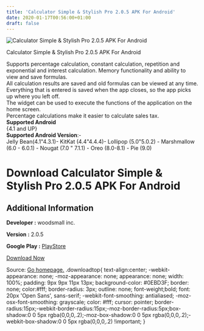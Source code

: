 ```yaml
---
title: 'Calculator Simple & Stylish Pro 2.0.5 APK For Android'
date: 2020-01-17T00:56:00+01:00
draft: false
---
```


![Calculator Simple & Stylish Pro 2.0.5 APK For Android](https://i0.wp.com/apkhome.net/wp-content/uploads/2020/01/Calculator-Simple-Stylish-Pro-2.0.5.png "Calculator Simple & Stylish Pro 2.0.5 APK For Android")

  

Calculator Simple & Stylish Pro 2.0.5 APK For Android

Supports percentage calculation, constant calculation, repetition and exponential and interest calculation. Memory functionality and ability to view and save formulas.  
All calculation results are saved and old formulas can be viewed at any time.  
Everything that is entered is saved when the app closes, so the app picks up where you left off.  
The widget can be used to execute the functions of the application on the home screen.  
Percentage calculations make it easier to calculate sales tax.  
**Supported Android**  
{4.1 and UP}  
**Supported Android Version**:-  
Jelly Bean(4.1"4.3.1)- KitKat (4.4"4.4.4)- Lollipop (5.0"5.0.2) - Marshmallow (6.0 - 6.0.1) - Nougat (7.0 " 7.1.1) - Oreo (8.0-8.1) - Pie (9.0)

Download Calculator Simple & Stylish Pro 2.0.5 APK For Android
==============================================================

Additional Information
----------------------

**Developer :** woodsmall inc.

**Version :** 2.0.5

**Google Play :** [PlayStore](https://play.google.com/store/apps/details?id=info.woodsmall.calculator)

  

[Download Now](https://store4app.co/post/calculator-simple-amp-stylish-pro-2-0-5-apk-for-android_1579197558)

  
Source: [Go homepage.](https://store4app.co/post/calculator-simple-amp-stylish-pro-2-0-5-apk-for-android_1579197558) .downloadtop{ text-align:center; -webkit-appearance: none; -moz-appearance: none; appearance: none; width: 100%; padding: 9px 9px 11px 13px; background-color: #0EBD3F; border: none; color:#fff; border-radius: 3px; outline: none; font-weight;bold; font: 20px 'Open Sans', sans-serif; -webkit-font-smoothing: antialiased; -moz-osx-font-smoothing: grayscale; color: #fff; cursor: pointer; border-radius:15px;-webkit-border-radius:15px;-moz-border-radius:5px;box-shadow:0 0 5px rgba(0,0,0,.2);-moz-box-shadow:0 0 5px rgba(0,0,0,.2);-webkit-box-shadow:0 0 5px rgba(0,0,0,.2) !important; }
